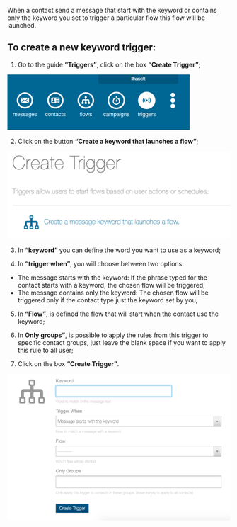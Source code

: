 When a contact send a message that start with the keyword or contains only the keyword you set to trigger a particular flow this flow will be launched. 
## To create a new keyword trigger: ##

1. Go to the guide **“Triggers”**, click on the box **“Create Trigger”**;

![](/img/triggers/triggers1.png)

2. Click on the button **“Create a keyword that launches a flow”**;

![](/img/triggers/triggers2.png)

3. In **“keyword”** you can define the word you want to use as a keyword;

4. In **“trigger when”**, you will choose between two options: 
- The message starts with the keyword: If the phrase typed for the contact starts with a keyword, the chosen flow will be triggered;
- The message contains only the keyword: The chosen flow will be triggered only if the contact type just the keyword set by you;

5. In **“Flow”**, is defined the flow that will start when the contact use the keyword;

6. In **Only groups”**, is possible to apply the rules from this trigger to specific contact groups, just leave the blank space if you want to apply this rule to all user;

7. Click on the box **“Create Trigger”**.

![](/img/triggers/triggers3.png)
